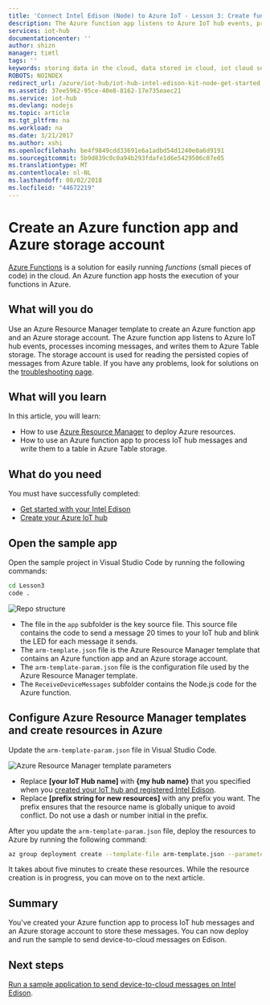 ```yaml
---
title: 'Connect Intel Edison (Node) to Azure IoT - Lesson 3: Create function app | Microsoft Docs'
description: The Azure function app listens to Azure IoT hub events, processes incoming messages, and writes them to Azure Table storage.
services: iot-hub
documentationcenter: ''
author: shizn
manager: timtl
tags: ''
keywords: storing data in the cloud, data stored in cloud, iot cloud service
ROBOTS: NOINDEX
redirect_url: /azure/iot-hub/iot-hub-intel-edison-kit-node-get-started
ms.assetid: 37ee5962-95ce-40e8-8162-17e735eaec21
ms.service: iot-hub
ms.devlang: nodejs
ms.topic: article
ms.tgt_pltfrm: na
ms.workload: na
ms.date: 3/21/2017
ms.author: xshi
ms.openlocfilehash: be4f9849cdd33691e6a1adbd54d1240e0a6d9191
ms.sourcegitcommit: 5b9d839c0c0a94b293fdafe1d6e5429506c07e05
ms.translationtype: MT
ms.contentlocale: nl-NL
ms.lasthandoff: 08/02/2018
ms.locfileid: "44672219"
---
```

# <a name="create-an-azure-function-app-and-azure-storage-account"></a>Create an Azure function app and Azure storage account
[Azure Functions](../../articles/azure-functions/functions-overview.md) is a solution for easily running *functions* (small pieces of code) in the cloud. An Azure function app hosts the execution of your functions in Azure.

## <a name="what-will-you-do"></a>What will you do
Use an Azure Resource Manager template to create an Azure function app and an Azure storage account. The Azure function app listens to Azure IoT hub events, processes incoming messages, and writes them to Azure Table storage. The storage account is used for reading the persisted copies of messages from Azure table. If you have any problems, look for solutions on the [troubleshooting page][troubleshooting].

## <a name="what-will-you-learn"></a>What will you learn
In this article, you will learn:
* How to use [Azure Resource Manager](../../articles/azure-resource-manager/resource-group-overview.md) to deploy Azure resources.
* How to use an Azure function app to process IoT hub messages and write them to a table in Azure Table storage.

## <a name="what-do-you-need"></a>What do you need
You must have successfully completed:
- [Get started with your Intel Edison][get-started-with-your-intel-edison]
- [Create your Azure IoT hub][create-your-azure-iot-hub]

## <a name="open-the-sample-app"></a>Open the sample app
Open the sample project in Visual Studio Code by running the following commands:

```bash
cd Lesson3
code .
```

![Repo structure][repo-structure]

* The file in the `app` subfolder is the key source file. This source file contains the code to send a message 20 times to your IoT hub and blink the LED for each message it sends.
* The `arm-template.json` file is the Azure Resource Manager template that contains an Azure function app and an Azure storage account.
* The `arm-template-param.json` file is the configuration file used by the Azure Resource Manager template.
* The `ReceiveDeviceMessages` subfolder contains the Node.js code for the Azure function.

## <a name="configure-azure-resource-manager-templates-and-create-resources-in-azure"></a>Configure Azure Resource Manager templates and create resources in Azure
Update the `arm-template-param.json` file in Visual Studio Code.

![Azure Resource Manager template parameters][arm-template-parameters]

* Replace **[your IoT Hub name]** with **{my hub name}** that you specified when you [created your IoT hub and registered Intel Edison][created-your-iot-hub-and-registered-intel-edison].
* Replace **[prefix string for new resources]** with any prefix you want. The prefix ensures that the resource name is globally unique to avoid conflict. Do not use a dash or number initial in the prefix.

After you update the `arm-template-param.json` file, deploy the resources to Azure by running the following command:

```bash
az group deployment create --template-file arm-template.json --parameters @arm-template-param.json -g iot-sample
```

It takes about five minutes to create these resources. While the resource creation is in progress, you can move on to the next article.

## <a name="summary"></a>Summary
You've created your Azure function app to process IoT hub messages and an Azure storage account to store these messages. You can now deploy and run the sample to send device-to-cloud messages on Edison.

## <a name="next-steps"></a>Next steps
[Run a sample application to send device-to-cloud messages on Intel Edison][send-device-to-cloud-messages].
<!-- Images and links -->

[troubleshooting]: iot-hub-intel-edison-kit-node-troubleshooting.md
[get-started-with-your-intel-edison]: iot-hub-intel-edison-kit-node-get-started.md
[create-your-azure-iot-hub]: iot-hub-intel-edison-kit-node-get-started.md
[repo-structure]: https://docstestmedia1.blob.core.windows.net/azure-media/articles/iot-hub/media/iot-hub-intel-edison-lessons/lesson3/repo_structure.png
[arm-template-parameters]: https://docstestmedia1.blob.core.windows.net/azure-media/articles/iot-hub/media/iot-hub-intel-edison-lessons/lesson3/arm_para.png
[created-your-iot-hub-and-registered-intel-edison]: iot-hub-intel-edison-kit-node-lesson2-prepare-azure-iot-hub.md
[send-device-to-cloud-messages]: iot-hub-intel-edison-kit-node-lesson3-run-azure-blink.md

